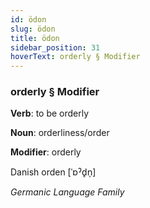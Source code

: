 ```yaml
---
id: ödon
slug: ödon
title: ödon
sidebar_position: 31
hoverText: orderly § Modifier
---
```


### orderly § Modifier

**Verb**: to be orderly

**Noun**: orderliness/order

**Modifier**: orderly

Danish orden [ˈɒˀd̥n̩]

*Germanic Language Family*